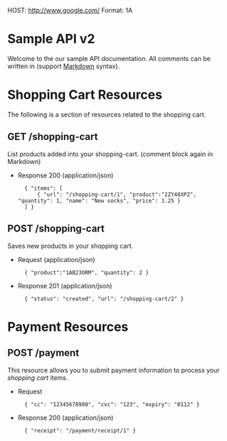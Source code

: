 HOST: http://www.google.com/
Format: 1A

# Sample API v2
Welcome to the our sample API documentation. All comments can be written in (support [Markdown](http://daringfireball.net/projects/markdown/syntax) syntax).

# Shopping Cart Resources
The following is a section of resources related to the shopping cart.

## GET /shopping-cart
List products added into your shopping-cart. (comment block again in Markdown)

+ Response 200 (application/json)

    	{ "items": [
            { "url": "/shopping-cart/1", "product":"2ZY48XPZ", "quantity": 1, "name": "New socks", "price": 1.25 }
    	] }

##  POST /shopping-cart
Saves new products in your shopping cart.

+ Request (application/json)

        { "product":"1AB23ORM", "quantity": 2 }

+ Response 201 (application/json)

        { "status": "created", "url": "/shopping-cart/2" }

# Payment Resources

## POST /payment
This resource allows you to submit payment information to process your *shopping cart* items.

+ Request

    	{ "cc": "12345678900", "cvc": "123", "expiry": "0112" }

+ Response 200 (application/json)

        { "receipt": "/payment/receipt/1" }
